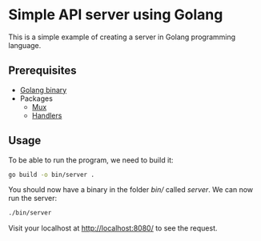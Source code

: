 # Simple API server using Golang
This is a simple example of creating a server in Golang programming language.

## Prerequisites
- [Golang binary](https://golang.org/)
- Packages
    - [Mux](https://github.com/gorilla/mux)
    - [Handlers](https://github.com/gorilla/handlers)

## Usage
To be able to run the program, we need to build it:
```sh
go build -o bin/server .
```
You should now have a binary in the folder *bin/* called *server*. We can now run the server:
```sh
./bin/server
````
Visit your localhost at [http://localhost:8080/](http://localhost:8080/) to see the request.
